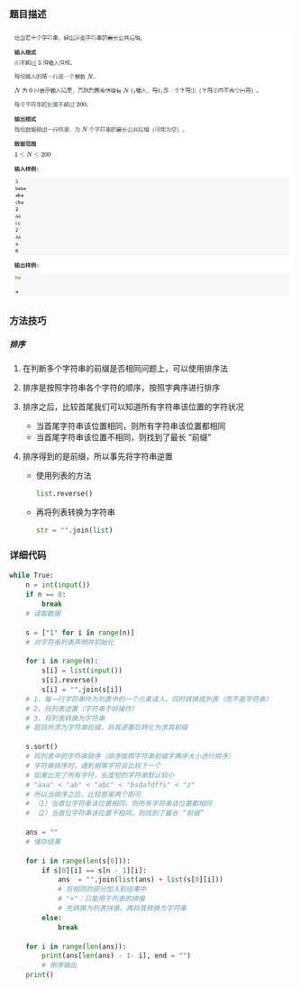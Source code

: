 ### 题目描述

![](https://raw.githubusercontent.com/xcchxss/myAlgorithm/refs/heads/main/%E7%AE%97%E6%B3%95%E7%AC%94%E8%AE%B0/%E5%9F%BA%E7%A1%80%E7%AE%97%E6%B3%95/%E5%AD%97%E7%AC%A6%E4%B8%B2/AcWing_779_%E6%9C%80%E9%95%BF%E5%AD%97%E7%AC%A6%E4%B8%B2%E5%90%8E%E7%BC%80/779_%E6%9C%80%E9%95%BF%E5%AD%97%E7%AC%A6%E4%B8%B2%E5%90%8E%E7%BC%80.bmp)

### 方法技巧

##### 排序

1. 在判断多个字符串的前缀是否相同问题上，可以使用排序法

2. 排序是按照字符串各个字符的顺序，按照字典序进行排序

3. 排序之后，比较首尾我们可以知道所有字符串该位置的字符状况

   - 当首尾字符串该位置相同，则所有字符串该位置都相同
   - 当首尾字符串该位置不相同，则找到了最长 “前缀”

4. 排序得到的是前缀，所以事先将字符串逆置

   - 使用列表的方法 

     ```python
     list.reverse()
     ```

   - 再将列表转换为字符串

     ```python
     str = "".join(list)
     ```

### 详细代码

```python
while True:
    n = int(input())
    if n == 0:
        break
    # 读取数据
    
    s = ["1" for i in range(n)]
    # 对字符串列表声明并初始化
    
    for i in range(n):
        s[i] = list(input())
        s[i].reverse()
        s[i] = "".join(s[i])
    # 1、每一行字符串作为列表中的一个元素读入，同时转换成列表（而不是字符串）
    # 2、将列表逆置（字符串不好操作）
    # 3、将列表转换为字符串
    # 题目所求为字符串后缀，将其逆置后转化为求其前缀
    
    s.sort()
    # 将列表中的字符串排序（排序按照字符串前缀字典序大小进行排序）
    # 字符串排序时，遇到相等字符会比较下一个
    # 如果比完了所有字符，长度短的字符串默认较小
    # "aaa" < "ab" < "abc" < "bsdafdffs" < "z"
    # 所以当排序之后，比较首尾两个即可
    # （1）当首位字符串该位置相同，则所有字符串该位置都相同
    # （2）当首位字符串该位置不相同，则找到了最长 “前缀”
    
    ans = ""
    # 储存结果

    for i in range(len(s[0])):
        if s[0][i] == s[n - 1][i]:
            ans  = "".join(list(ans) + list(s[0][i]))
            # 将相同的部分加入到结果中
            # "+"：只能用于列表的拼接
            # 先转换为列表拼接，再将其转换为字符串
        else:
            break
    
    for i in range(len(ans)):
        print(ans[len(ans) - 1- i], end = "")
        # 倒序输出
    print()
```

